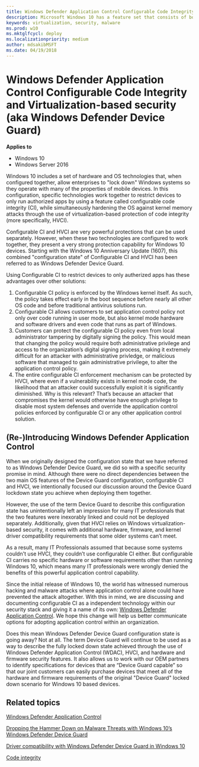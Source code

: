 ```yaml
---
title: Windows Defender Application Control Configurable Code Integrity and Virtualization-based security  (Windows 10)
description: Microsoft Windows 10 has a feature set that consists of both hardware and software system integrity hardening capabilites that revolutionize the Windows operating system’s security.
keywords: virtualization, security, malware
ms.prod: w10
ms.mktglfcycl: deploy
ms.localizationpriority: medium
author: mdsakibMSFT
ms.date: 04/19/2018
---
```


# Windows Defender Application Control Configurable Code Integrity and Virtualization-based security (aka Windows Defender Device Guard)

**Applies to**
-   Windows 10
-   Windows Server 2016

Windows 10 includes a set of hardware and OS technologies that, when configured together, allow enterprises to "lock down" Windows systems so they operate with many of the properties of mobile devices. In this configuration, specific technologies work together to restrict devices to only run authorized apps by using a feature called configurable code integrity (CI), while simultaneously hardening the OS against kernel memory attacks through the use of virtualization-based protection of code integrity (more specifically, HVCI). 

Configurable CI and HVCI are very powerful protections that can be used separately. However, when these two technologies are configured to work together, they present a very strong protection capability for Windows 10 devices. Starting with the Windows 10 Anniversary Update (1607), this combined "configuration state" of Configurable CI and HVCI has been referred to as Windows Defender Device Guard. 

Using Configurable CI to restrict devices to only autherized apps has these advantages over other solutions:

1. Configurable CI policy is enforced by the Windows kernel itself. As such, the policy takes effect early in the boot sequence before nearly all other OS code and before traditional antivirus solutions run. 
2. Configurable CI allows customers to set application control policy not only over code running in user mode, but also kernel mode hardware and software drivers and even code that runs as part of Windows. 
3. Customers can protect the configurable CI policy even from local administrator tampering by digitally signing the policy. This would mean that changing the policy would require both administrative privilege and access to the organization’s digital signing process, making it extremely difficult for an attacker with administrative privledge, or malicious software that managed to gain administrative privilege, to alter the application control policy. 
4. The entire configurable CI enforcement mechanism can be protected by HVCI, where even if a vulnerability exists in kernel mode code, the likelihood that an attacker could successfully exploit it is significantly diminished. Why is this relevant? That’s because an attacker that compromises the kernel would otherwise have enough privilege to disable most system defenses and override the application control policies enforced by configurable CI or any other application control solution.

## (Re-)Introducing Windows Defender Application Control

When we originally designed the configuration state that we have referred to as Windows Defender Device Guard, we did so with a specific security promise in mind. Although there were no direct dependencies between the two main OS features of the Device Guard configuration, configurable CI and HVCI, we intentionally focused our discussion around the Device Guard lockdown state you achieve when deploying them together. 

However, the use of the term Device Guard to describe this configuration state has unintentionally left an impression for many IT professionals that the two features were inexorably linked and could not be deployed separately. 
Additionally, given that HVCI relies on Windows virtualization-based security, it comes with additional hardware, firmware, and kernel driver compatibility requirements that some older systems can’t meet. 

As a result, many IT Professionals assumed that because some systems couldn't use HVCI, they couldn’t use configurable CI either. 
But configurable CI carries no specific hardware or software requirements other than running Windows 10, which means many IT professionals were wrongly denied the benefits of this powerful application control capability.

Since the initial release of Windows 10, the world has witnessed numerous hacking and malware attacks where application control alone could have prevented the attack altogether. With this in mind, we are discussing and documenting configurable CI as a independent technology within our security stack and giving it a name of its own: [Windows Defender Application Control](https://docs.microsoft.com/windows/security/threat-protection/windows-defender-application-control). 
We hope this change will help us better communicate options for adopting application control within an organization.

Does this mean Windows Defender Device Guard configuration state is going away? Not at all. The term Device Guard will continue to be used as a way to describe the fully locked down state achieved through the use of Windows Defender Application Control (WDAC), HVCI, and hardware and firmware security features. It also allows us to work with our OEM partners to identify specifications for devices that are “Device Guard capable” so that our joint customers can easily purchase devices that meet all of the hardware and firmware requirements of the original "Device Guard" locked down scenario for Windows 10 based devices.

## Related topics

[Windows Defender Application Control](https://docs.microsoft.com/windows/security/threat-protection/windows-defender-application-control)

[Dropping the Hammer Down on Malware Threats with Windows 10’s Windows Defender Device Guard](https://channel9.msdn.com/Events/Ignite/2015/BRK2336)

[Driver compatibility with Windows Defender Device Guard in Windows 10](https://blogs.msdn.microsoft.com/windows_hardware_certification/2015/05/22/driver-compatibility-with-device-guard-in-windows-10)

[Code integrity](https://technet.microsoft.com/library/dd348642.aspx)


